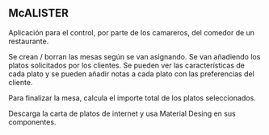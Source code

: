 ## McALISTER

Aplicación para el control, por parte de los camareros, del comedor de un restaurante. 

Se crean / borran las mesas según se van asignando. Se van añadiendo los platos solicitados por los clientes. Se pueden ver las características de cada plato y se pueden añadir notas a cada plato con las preferencias del cliente. 

Para finalizar la mesa, calcula el importe total de los platos seleccionados.

Descarga la carta de platos de internet y usa Material Desing en sus componentes.
